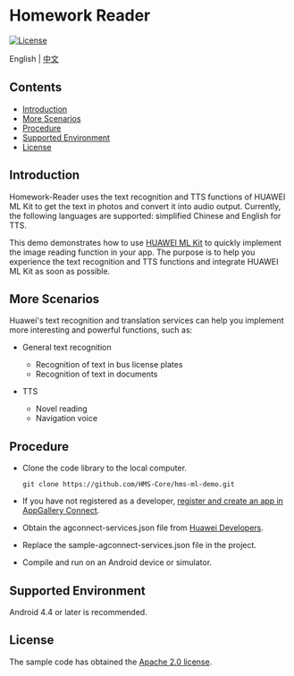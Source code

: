 # Homework Reader
[![License](https://img.shields.io/badge/Docs-hmsguides-brightgreen)](https://developer.huawei.com/consumer/en/doc/development/HMS-Guides/ml-introduction-4)

English | [中文](https://github.com/HMS-Core/hms-ml-demo/blob/master/Homework-Reader/README_ZH.md)
## Contents

 * [Introduction](#introduction)
 * [More Scenarios](#more-scenarios)
 * [Procedure](#procedure)
 * [Supported Environment](#supported-environment)
 * [License](#license)


## Introduction
Homework-Reader uses the text recognition and TTS functions of HUAWEI ML Kit to get the text in photos and convert it into audio output. Currently, the following languages are supported: simplified Chinese and English for TTS.

This demo demonstrates how to use [HUAWEI ML Kit](https://developer.huawei.com/consumer/en/hms/huawei-mlkit) to quickly implement the image reading function in your app. The purpose is to help you experience the text recognition and TTS functions and integrate HUAWEI ML Kit as soon as possible.


## More Scenarios
Huawei's text recognition and translation services can help you implement more interesting and powerful functions, such as:
- General text recognition
  - Recognition of text in bus license plates
  - Recognition of text in documents

- TTS
  - Novel reading
  - Navigation voice


## Procedure
 - Clone the code library to the local computer.

       git clone https://github.com/HMS-Core/hms-ml-demo.git

 - If you have not registered as a developer, [register and create an app in AppGallery Connect](https://developer.huawei.com/consumer/cn/service/josp/agc/index.html).
 - Obtain the agconnect-services.json file from [Huawei Developers](https://developer.huawei.com/consumer/cn/doc/development/HMSCore-Guides/config-agc-0000001050990353).
 - Replace the sample-agconnect-services.json file in the project.
 - Compile and run on an Android device or simulator.


## Supported Environment
Android 4.4 or later is recommended.

## License
The sample code has obtained the [Apache 2.0 license](http://www.apache.org/licenses/LICENSE-2.0).
